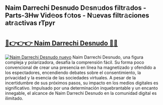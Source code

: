 ## Naim Darrechi Desnudo D𝚎sn𝚞dos filtr𝚊dos - Parts-3Hw Vid𝚎os f𝚘tos - N𝚞evas filtr𝚊ciones atr𝚊ctivas rTpyr

# <h2><a href="http://mbd7nj8.tromn.icu/?c=Naim+Darrechi+Desnudo">🔗👉👉👉 Naim Darrechi Desnudo 🔗🔗</a></h2>

[![Naim Darrechi Desnudo nuevo](https://i.imgur.com/pEAQMta.gif)](http://mbd7nj8.tromn.icu/?c=Naim+Darrechi+Desnudo)
Naim Darrechi Desnudo, una figura compleja y polarizadora, desafía la comprensión fácil. Su forma poco convencional de crear una presencia en línea ha magnetizado y ofendido a los espectadores, encendiendo debates sobre el consentimiento, la privacidad y la esencia de las sociedades virtuales. A pesar de la incertidumbre de sus próximos pasos, su impacto en los medios digitales es significativo. Impulsado por una determinación inquebrantable y un encanto innegable, el alcance de Naim Darrechi Desnudo en la comunidad digital es ilimitado.
